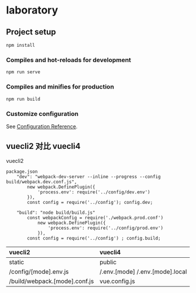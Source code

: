 # laboratory

## Project setup
```
npm install
```

### Compiles and hot-reloads for development
```
npm run serve
```

### Compiles and minifies for production
```
npm run build
```

### Customize configuration
See [Configuration Reference](https://cli.vuejs.org/zh/config/).


## vuecli2 对比 vuecli4

vuecli2
```
package.json
    "dev": "webpack-dev-server --inline --progress --config build/webpack.dev.conf.js",
        new webpack.DefinePlugin({
            'process.env': require('../config/dev.env')
        }),
        const config = require('../config'); config.dev;

    "build": "node build/build.js"
        const webpackConfig = require('./webpack.prod.conf')
            new webpack.DefinePlugin({
                'process.env': require('../config/prod.env')
            }),
        const config = require('../config') ; config.build;

```

| vuecli2 | vuecli4 |
| :-- | :-- |
| static | public |
| /config/\[mode].env.js | /.env.[mode] /.env.[mode].local |
| /build/webpack.\[mode].conf.js | vue.config.js |


